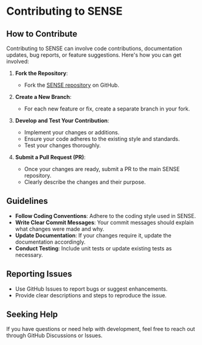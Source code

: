 # Contributing to SENSE

## How to Contribute
Contributing to SENSE can involve code contributions, documentation updates, bug reports, or feature suggestions. Here's how you can get involved:

1. **Fork the Repository**: 
   - Fork the [SENSE repository](https://github.com/pwnzersaurus/SENSE) on GitHub.

2. **Create a New Branch**: 
   - For each new feature or fix, create a separate branch in your fork.

3. **Develop and Test Your Contribution**: 
   - Implement your changes or additions.
   - Ensure your code adheres to the existing style and standards.
   - Test your changes thoroughly.

4. **Submit a Pull Request (PR)**: 
   - Once your changes are ready, submit a PR to the main SENSE repository.
   - Clearly describe the changes and their purpose.

## Guidelines
- **Follow Coding Conventions**: Adhere to the coding style used in SENSE.
- **Write Clear Commit Messages**: Your commit messages should explain what changes were made and why.
- **Update Documentation**: If your changes require it, update the documentation accordingly.
- **Conduct Testing**: Include unit tests or update existing tests as necessary.

## Reporting Issues
- Use GitHub Issues to report bugs or suggest enhancements.
- Provide clear descriptions and steps to reproduce the issue.

## Seeking Help
If you have questions or need help with development, feel free to reach out through GitHub Discussions or Issues.
